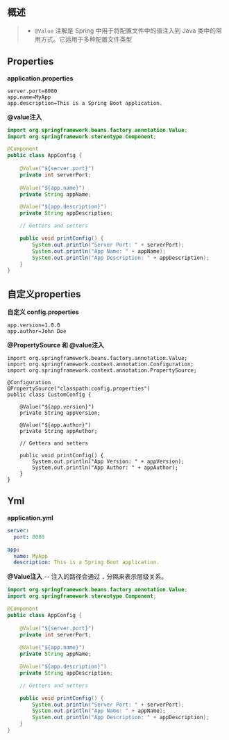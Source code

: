 ## 概述

> - `@Value` 注解是 Spring 中用于将配置文件中的值注入到 Java 类中的常用方式。它适用于多种配置文件类型



## Properties

**application.properties**

```properties
server.port=8080
app.name=MyApp
app.description=This is a Spring Boot application.

```

**@value注入**

```java
import org.springframework.beans.factory.annotation.Value;
import org.springframework.stereotype.Component;

@Component
public class AppConfig {
    
    @Value("${server.port}")
    private int serverPort;
    
    @Value("${app.name}")
    private String appName;

    @Value("${app.description}")
    private String appDescription;

    // Getters and setters

    public void printConfig() {
        System.out.println("Server Port: " + serverPort);
        System.out.println("App Name: " + appName);
        System.out.println("App Description: " + appDescription);
    }
}

```



## 自定义properties 

**自定义 config.properties**

```properties
app.version=1.0.0
app.author=John Doe

```

**@PropertySource 和 @value注入**

```properties
import org.springframework.beans.factory.annotation.Value;
import org.springframework.context.annotation.Configuration;
import org.springframework.context.annotation.PropertySource;

@Configuration
@PropertySource("classpath:config.properties")
public class CustomConfig {

    @Value("${app.version}")
    private String appVersion;

    @Value("${app.author}")
    private String appAuthor;

    // Getters and setters

    public void printConfig() {
        System.out.println("App Version: " + appVersion);
        System.out.println("App Author: " + appAuthor);
    }
}

```



## Yml

**application.yml**

```yml
server:
  port: 8080

app:
  name: MyApp
  description: This is a Spring Boot application.

```

**@Value注入**  -- 注入的路径会通过  **`.`**  分隔来表示层级关系。  

```java
import org.springframework.beans.factory.annotation.Value;
import org.springframework.stereotype.Component;

@Component
public class AppConfig {
    
    @Value("${server.port}")
    private int serverPort;
    
    @Value("${app.name}")
    private String appName;

    @Value("${app.description}")
    private String appDescription;

    // Getters and setters

    public void printConfig() {
        System.out.println("Server Port: " + serverPort);
        System.out.println("App Name: " + appName);
        System.out.println("App Description: " + appDescription);
    }
}

```

















































